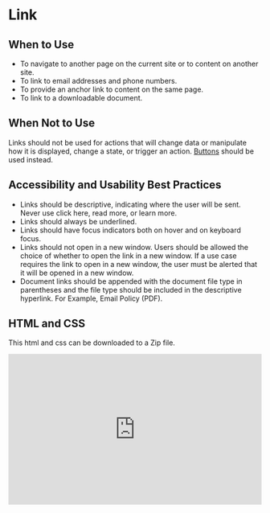 # Link

## When to Use
- To navigate to another page on the current site or to content on another site.
- To link to email addresses and phone numbers.
- To provide an anchor link to content on the same page.
- To link to a downloadable document. 

## When Not to Use
Links should not be used for actions that will change data or manipulate how it is displayed, change a state, or trigger an action. [Buttons](https://kristinaengland.github.io/design-system/components/button) should be used instead. 

## Accessibility and Usability Best Practices
- Links should be descriptive, indicating where the user will be sent. Never use click here, read more, or learn more.
- Links should always be underlined.
- Links should have focus indicators both on hover and on keyboard focus. 
- Links should not open in a new window. Users should be allowed the choice of whether to open the link in a new window. If a use case requires the link to open in a new window, the user must be alerted that it will be opened in a new window. 
- Document links should be appended with the document file type in parentheses and the file type should be included in the descriptive hyperlink. For Example, Email Policy (PDF). 

## HTML and CSS
This html and css can be downloaded to a Zip file. 
<iframe height="300" style="width: 100%;" scrolling="no" title="Link" src="https://codepen.io/team/UMPO_ADDT/embed/dyVegPL?default-tab=html%2Cresult" frameborder="no" loading="lazy" allowtransparency="true" allowfullscreen="true">
  See the Pen <a href="https://codepen.io/team/UMPO_ADDT/pen/dyVegPL">
  Link</a> by App Dev & Digital Transformation (<a href="https://codepen.io/team/UMPO_ADDT">@UMPO_ADDT</a>)
  on <a href="https://codepen.io">CodePen</a>.
</iframe>
